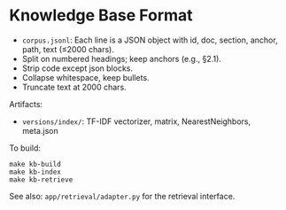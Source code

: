 # Knowledge Base Format

- `corpus.jsonl`: Each line is a JSON object with id, doc, section, anchor, path, text (≤2000 chars).
- Split on numbered headings; keep anchors (e.g., §2.1).
- Strip code except json blocks.
- Collapse whitespace, keep bullets.
- Truncate text at 2000 chars.

Artifacts:
- `versions/index/`: TF-IDF vectorizer, matrix, NearestNeighbors, meta.json

To build:

    make kb-build
    make kb-index
    make kb-retrieve

See also: `app/retrieval/adapter.py` for the retrieval interface.

